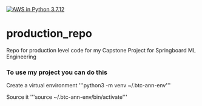 [![AWS in Python 3.7.12](https://github.com/dagartga/production_repo/actions/workflows/main.yml/badge.svg)](https://github.com/dagartga/production_repo/actions/workflows/main.yml)

# production_repo
Repo for production level code for my Capstone Project for Springboard ML Engineering

### To use my project you can do this

Create a virtual environment
'''python3 -m venv ~/.btc-ann-env'''

Source it
'''source ~/.btc-ann-env/bin/activate'''
